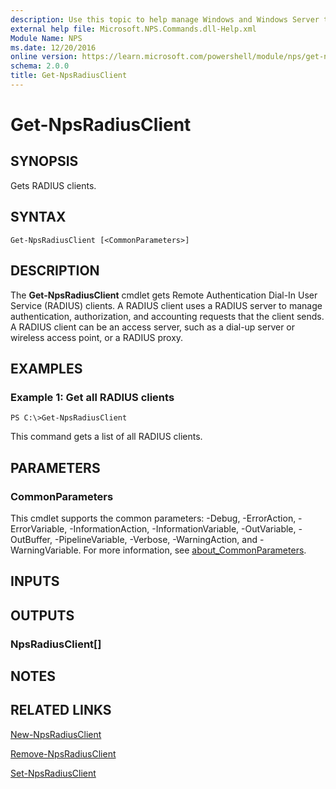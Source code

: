 ```yaml
---
description: Use this topic to help manage Windows and Windows Server technologies with Windows PowerShell.
external help file: Microsoft.NPS.Commands.dll-Help.xml
Module Name: NPS
ms.date: 12/20/2016
online version: https://learn.microsoft.com/powershell/module/nps/get-npsradiusclient?view=windowsserver2022-ps&wt.mc_id=ps-gethelp
schema: 2.0.0
title: Get-NpsRadiusClient
---
```


# Get-NpsRadiusClient

## SYNOPSIS
Gets RADIUS clients.

## SYNTAX

```
Get-NpsRadiusClient [<CommonParameters>]
```

## DESCRIPTION
The **Get-NpsRadiusClient** cmdlet gets Remote Authentication Dial-In User Service (RADIUS) clients.
A RADIUS client uses a RADIUS server to manage authentication, authorization, and accounting requests that the client sends.
A RADIUS client can be an access server, such as a dial-up server or wireless access point, or a RADIUS proxy.

## EXAMPLES

### Example 1: Get all RADIUS clients
```
PS C:\>Get-NpsRadiusClient
```

This command gets a list of all RADIUS clients.

## PARAMETERS

### CommonParameters
This cmdlet supports the common parameters: -Debug, -ErrorAction, -ErrorVariable, -InformationAction, -InformationVariable, -OutVariable, -OutBuffer, -PipelineVariable, -Verbose, -WarningAction, and -WarningVariable. For more information, see [about_CommonParameters](https://go.microsoft.com/fwlink/?LinkID=113216).

## INPUTS

## OUTPUTS

### NpsRadiusClient[]

## NOTES

## RELATED LINKS

[New-NpsRadiusClient](./New-NpsRadiusClient.md)

[Remove-NpsRadiusClient](./Remove-NpsRadiusClient.md)

[Set-NpsRadiusClient](./Set-NpsRadiusClient.md)

